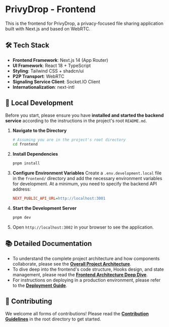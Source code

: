 # PrivyDrop - Frontend

This is the frontend for PrivyDrop, a privacy-focused file sharing application built with Next.js and based on WebRTC.

## 🛠️ Tech Stack

- **Frontend Framework**: Next.js 14 (App Router)
- **UI Framework**: React 18 + TypeScript
- **Styling**: Tailwind CSS + shadcn/ui
- **P2P Transport**: WebRTC
- **Signaling Service Client**: Socket.IO Client
- **Internationalization**: next-intl

## 🚀 Local Development

Before you start, please ensure you have **installed and started the backend service** according to the instructions in the project's root `README.md`.

1.  **Navigate to the Directory**
    ```bash
    # Assuming you are in the project's root directory
    cd frontend
    ```
2.  **Install Dependencies**
    ```bash
    pnpm install
    ```
3.  **Configure Environment Variables**
    Create a `.env.development.local` file in the `frontend/` directory and add the necessary environment variables for development. At a minimum, you need to specify the backend API address:
    ```ini
    NEXT_PUBLIC_API_URL=http://localhost:3001
    ```
4.  **Start the Development Server**
    ```bash
    pnpm dev
    ```
5.  Open `http://localhost:3002` in your browser to see the application.

## 📚 Detailed Documentation

- To understand the complete project architecture and how components collaborate, please see the [**Overall Project Architecture**](../docs/ARCHITECTURE.md).
- To dive deep into the frontend's code structure, Hooks design, and state management, please read the [**Frontend Architecture Deep Dive**](../docs/FRONTEND_ARCHITECTURE.md).
- For instructions on deploying in a production environment, please refer to the [**Deployment Guide**](../docs/DEPLOYMENT.md).

## 🤝 Contributing

We welcome all forms of contributions! Please read the [**Contribution Guidelines**](../.github/CONTRIBUTING.md) in the root directory to get started.
